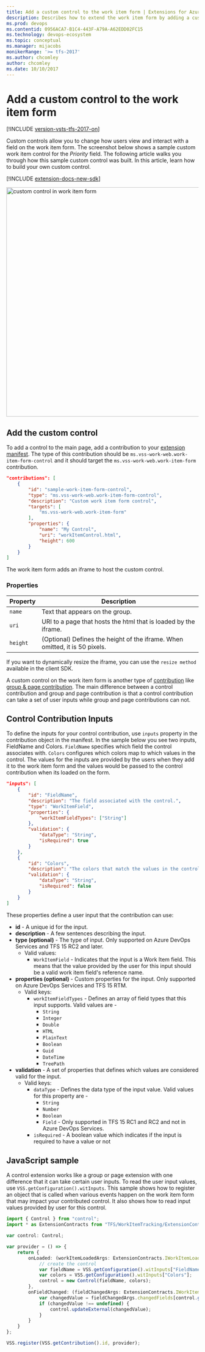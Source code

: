 ```yaml
---
title: Add a custom control to the work item form | Extensions for Azure DevOps Services
description: Describes how to extend the work item form by adding a custom control.
ms.prod: devops
ms.contentid: 0956ACA7-B1C4-443F-A79A-A62EDD02FC15
ms.technology: devops-ecosystem
ms.topic: conceptual
ms.manager: mijacobs
monikerRange: '>= tfs-2017'
ms.author: chcomley
author: chcomley
ms.date: 10/10/2017
---
```


# Add a custom control to the work item form

[!INCLUDE [version-vsts-tfs-2017-on](../../boards/_shared/version-vsts-tfs-2017-on.md)]

Custom controls allow you to change how users view and interact with a field on the work item form.  The screenshot below shows a sample custom work item control for the *Priority* field. The following article walks you through how this sample custom control was built.  In this article, learn how to build your own custom control.

[!INCLUDE [extension-docs-new-sdk](../../_shared/extension-docs-new-sdk.md)]

<img alt="custom control in work item form" src="./_img/customcontrol.png" style="width: 600px;"/>

## Add the custom control

To add a control to the main page, add a contribution to your [extension manifest](../develop/manifest.md). The type of this contribution should be `ms.vss-work-web.work-item-form-control`
and it should target the `ms.vss-work-web.work-item-form` contribution.

```json
"contributions": [
    {  
        "id": "sample-work-item-form-control",
        "type": "ms.vss-work-web.work-item-form-control",
        "description": "Custom work item form control",
        "targets": [
            "ms.vss-work-web.work-item-form"
        ],
        "properties": {
            "name": "My Control",
            "uri": "workItemControl.html",
            "height": 600
        }
    }
]
```

The work item form adds an iframe to host the custom control.

### Properties

| Property     | Description           |
|--------------|-----------------------|
| ```name```         | Text that appears on the group.   |
| ```uri```          | URI to a page that hosts the html that is loaded by the iframe.
| ```height```       | (Optional) Defines the height of the iframe. When omitted, it is 50 pixels.

If you want to dynamically resize the iframe, you can use the `resize method` available in the client SDK. 

A custom control on the work item form is another type of [contribution](./contributions-overview.md) like [group & page contribution](./add-workitem-extension.md). The main difference between a control contribution and group and page contribution is that a control contribution can take a set of user inputs while group and page contributions can not. 

## Control Contribution Inputs
To define the inputs for your control contribution, use `inputs` property in the contribution object in the manifest. In the sample below you see two inputs, FieldName and Colors.  `FieldName` specifies which field the control associates with.  `Colors` configures which colors map to which values in the control. The values for the inputs are provided by the users when they add it to the work item form and the values would be passed to the control contribution when its loaded on the form.

```json
"inputs": [
    {
        "id": "FieldName",
        "description": "The field associated with the control.",
        "type": "WorkItemField",
        "properties": {
            "workItemFieldTypes": ["String"]
        },
        "validation": {
            "dataType": "String",
            "isRequired": true
        }
    },
    {
        "id": "Colors",
        "description": "The colors that match the values in the control.",
        "validation": {
            "dataType": "String",
            "isRequired": false
        }
    }
]
```

These properties define a user input that the contribution can use:

* **id** - A unique id for the input.
* **description** - A few sentences describing the input.
* **type (optional)** - The type of input. Only supported on Azure DevOps Services and TFS 15 RC2 and later.
  * Valid values: 
    * `WorkItemField` - Indicates that the input is a Work Item field. This means that the value provided by the user for this input should be a valid work item field's reference name.
* **properties (optional)** - Custom properties for the input. Only supported on Azure DevOps Services and TFS 15 RTM.
  * Valid keys:
    * `workItemFieldTypes` - Defines an array of field types that this input supports. Valid values are -
        * `String`
        * `Integer`
        * `Double`
        * `HTML`
        * `PlainText`
        * `Boolean`
        * `Guid`
        * `DateTime`
        * `TreePath`
* **validation** - A set of properties that defines which values are considered valid for the input.
    * Valid keys:
        * `dataType` - Defines the data type of the input value. Valid values for this property are -
            * `String`
            * `Number`
            * `Boolean`
            * `Field` - Only supported in TFS 15 RC1 and RC2 and not in Azure DevOps Services.
        * `isRequired` - A boolean value which indicates if the input is required to have a value or not


## JavaScript sample

A control extension works like a group or page extension with one difference that it can take certain user inputs. To read the user input values, use `VSS.getConfiguration().witInputs`. This sample shows how to register an object that is called when various events happen on the work item form that may impact your contributed control. It also shows how to read input values provided by user for this control.

```typescript
import { Control } from "control";
import * as ExtensionContracts from "TFS/WorkItemTracking/ExtensionContracts";

var control: Control;

var provider = () => {
    return {
        onLoaded: (workItemLoadedArgs: ExtensionContracts.IWorkItemLoadedArgs) => {
            // create the control
            var fieldName = VSS.getConfiguration().witInputs["FieldName"];
            var colors = VSS.getConfiguration().witInputs["Colors"];
            control = new Control(fieldName, colors);
        },
        onFieldChanged: (fieldChangedArgs: ExtensionContracts.IWorkItemFieldChangedArgs) => {
            var changedValue = fieldChangedArgs.changedFields[control.getFieldName()];
            if (changedValue !== undefined) {
                control.updateExternal(changedValue);
            }
        }
    }
};

VSS.register(VSS.getContribution().id, provider);
```
    
